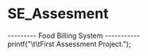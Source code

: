 # SE_Assesment
--------- Food Billing System -----------
<br>
printf("\t\tFirst Assessment Project.");
